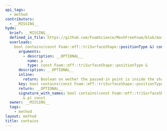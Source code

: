 ```yaml
---
api_tags:
  - method
contributors:
  - __MISSING__
hyde:
  brief: __MISSING__
  defined_in_file: https://github.com/FoamScience/MeshFreeFoam/blob/master/src/meshfree/https:/github.com/FoamScience/MeshFreeFoam/blob/master/src/meshfree/https:/github.com/FoamScience/MeshFreeFoam/blob/master/src/meshfree/https:/github.com/FoamScience/MeshFreeFoam/blob/master/src/meshfree/https:/github.com/FoamScience/MeshFreeFoam/blob/master/src/meshfree/https:/github.com/FoamScience/MeshFreeFoam/blob/master/src/meshfree/https:/github.com/FoamScience/MeshFreeFoam/blob/master/src/meshfree/https:/github.com/FoamScience/MeshFreeFoam/blob/master/src/meshfree/shapes/triSurfaceShape/triSurfaceShape.H
  overloads:
    bool contains(const Foam::mff::triSurfaceShape::positionType &) const:
      arguments:
        - description: __OPTIONAL__
          name: p
          type: const Foam::mff::triSurfaceShape::positionType &
      description: __OPTIONAL__
      inline:
        return: Boolean on wether the passed-in point is inside the shape
      key: bool contains(const Foam::mff::triSurfaceShape::positionType &) const
      return: __OPTIONAL__
      signature_with_names: bool contains(const Foam::mff::triSurfaceShape::positionType
        & p) const
  owner: __MISSING__
  tags:
    - method
layout: method
title: contains
---
```

